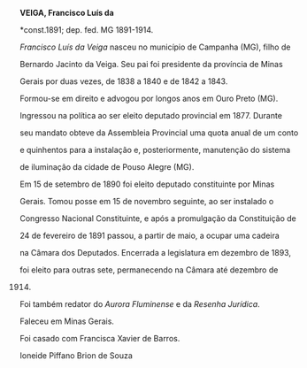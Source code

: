 **VEIGA, Francisco Luís da**



\*const.1891; dep. fed. MG 1891-1914.



*Francisco Luís da Veiga* nasceu no município de Campanha (MG), filho de

Bernardo Jacinto da Veiga. Seu pai foi presidente da província de Minas

Gerais por duas vezes, de 1838 a 1840 e de 1842 a 1843.



Formou-se em direito e advogou por longos anos em Ouro Preto (MG).

Ingressou na política ao ser eleito deputado provincial em 1877. Durante

seu mandato obteve da Assembleia Provincial uma quota anual de um conto

e quinhentos para a instalação e, posteriormente, manutenção do sistema

de iluminação da cidade de Pouso Alegre (MG).



Em 15 de setembro de 1890 foi eleito deputado constituinte por Minas

Gerais. Tomou posse em 15 de novembro seguinte, ao ser instalado o

Congresso Nacional Constituinte, e após a promulgação da Constituição de

24 de fevereiro de 1891 passou, a partir de maio, a ocupar uma cadeira

na Câmara dos Deputados. Encerrada a legislatura em dezembro de 1893,

foi eleito para outras sete, permanecendo na Câmara até dezembro de

1914.



Foi também redator do *Aurora Fluminense* e da *Resenha Jurídica*.



Faleceu em Minas Gerais.



Foi casado com Francisca Xavier de Barros.



Ioneide Piffano Brion de Souza



